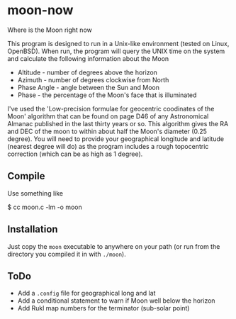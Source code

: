 # moon-now
Where is the Moon right now

This program is designed to run in a Unix-like environment (tested on Linux, OpenBSD). When run, the program will query the UNIX time on the system and calculate the following information about the Moon

* Altitude - number of degrees above the horizon
* Azimuth - number of degrees clockwise from North
* Phase Angle - angle between the Sun and Moon
* Phase - the percentage of the Moon's face that is illuminated

I've used the 'Low-precision formulae for geocentric coodinates of the Moon' algorithm that can be found on page D46 of any Astronomical Almanac published in the last thirty years or so. This algorithm gives the RA and DEC of the moon to within about half the Moon's diameter (0.25 degree). You will need to provide your geographical longitude and latitude (nearest degree will do) as the program includes a rough topocentric correction (which can be as high as 1 degree). 

## Compile

Use something like

$ cc moon.c -lm -o moon

## Installation

Just copy the <code>moon</code> executable to anywhere on your path (or run from the directory you compiled it in with <code>./moon</code>).

## ToDo

* Add a <code>.config</code> file for geographical long and lat
* Add a conditional statement to warn if Moon well below the horizon
* Add Rukl map numbers for the terminator (sub-solar point)
